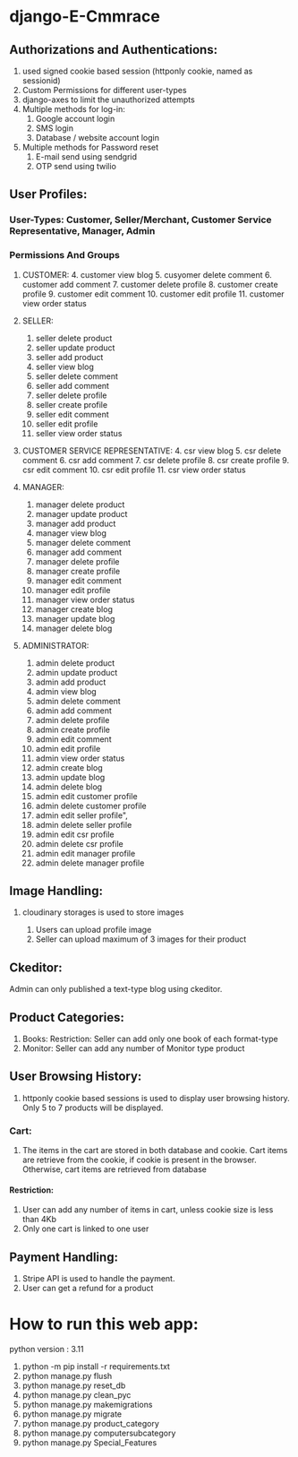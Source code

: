
# django-E-Cmmrace

## Authorizations and Authentications:

1. used signed cookie based session (httponly cookie, named as sessionid)
2. Custom Permissions for different user-types
3. django-axes to limit the unauthorized attempts
4. Multiple methods for log-in:
   1. Google account login
   2. SMS login
   3. Database / website account login
5. Multiple methods for Password reset
   1. E-mail send using sendgrid
   2. OTP send using twilio


## User Profiles:

### User-Types: Customer, Seller/Merchant, Customer Service Representative, Manager, Admin

### Permissions And Groups

1. CUSTOMER:
    4. customer view blog
    5. cusyomer delete comment
    6. customer add comment
    7. customer delete profile
    8. customer create profile
    9. customer edit comment
    10. customer edit profile
    11. customer view order status


2. SELLER:
    1. seller delete product
    2. seller update product
    3. seller add product
    4. seller view blog
    5. seller delete comment
    6. seller add comment
    7. seller delete profile
    8. seller create profile
    9. seller edit comment
    10. seller edit profile
    11. seller view order status


3. CUSTOMER SERVICE REPRESENTATIVE:
    4. csr view blog
    5. csr delete comment
    6. csr add comment
    7. csr delete profile
    8. csr create profile
    9. csr edit comment
    10. csr edit profile
    11. csr view order status



4. MANAGER:
    1. manager delete product
    2. manager update product
    3. manager add product
    4. manager view blog
    5. manager delete comment
    6. manager add comment
    7. manager delete profile
    8. manager create profile
    9. manager edit comment
    10. manager edit profile
    11. manager view order status 
    12. manager create blog
    13. manager update blog
    14. manager delete blog



5. ADMINISTRATOR:
    1. admin delete product
    2. admin update product
    3. admin add product
    4. admin view blog
    5. admin delete comment
    6. admin add comment
    7. admin delete profile
    8. admin create profile
    9. admin edit comment
    10. admin edit profile
    11. admin view order status 
    12. admin create blog
    13. admin update blog
    14. admin delete blog
    15. admin edit customer profile
    16. admin delete customer profile
    17. admin edit seller profile", 
    18. admin delete seller profile
    19. admin edit csr profile 
    20. admin delete csr profile
    21. admin edit manager profile
    22. admin delete manager profile



## Image Handling:
1. cloudinary storages is used to store images
   
   1. Users can upload profile image
   2. Seller can upload maximum of 3 images for their product


## Ckeditor:
Admin can only published a text-type blog using ckeditor.


## Product Categories:
1. Books:
         Restriction: Seller can add only one book of each format-type
2. Monitor:
           Seller can add any number of Monitor type product




## User Browsing History:
1. httponly cookie based sessions is used to display user browsing history. Only 5 to 7 products 
will be displayed.

### Cart:
1. The items in the cart are stored in both database and cookie. Cart items are retrieve from the cookie,
if cookie is present in the browser. Otherwise, cart items are retrieved from database

#### Restriction: 
1. User can add any number of items in cart, unless cookie size is less than 4Kb
2. Only one cart is linked to one user




## Payment Handling:
1. Stripe API is used to handle the payment.
2. User can get a refund for a product



# How to run this web app:

python version : 3.11

 1. python -m pip install -r requirements.txt
 2. python manage.py flush
 3. python manage.py reset_db
 4. python manage.py clean_pyc
 5. python manage.py makemigrations
 6. python manage.py migrate 
 7. python manage.py product_category 
 8. python manage.py computersubcategory 
 9. python manage.py Special_Features 
